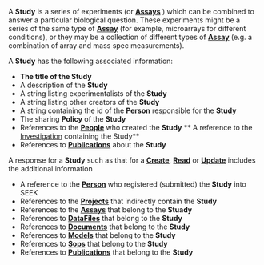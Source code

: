 A **Study** is a series of experiments (or [**Assays**](#tag/assays) ) which can be combined to answer a particular biological question. These experiments might be a series of the same type of [**Assay**](#tag/assays) (for example, microarrays for different conditions), or they may be a collection of different types of [**Assay**](#tag/assays) (e.g. a combination of array and mass spec measurements).

A **Study** has the following associated information:

* **The title of the Study**
* A description of the **Study**
* A string listing experimentalists of the **Study**
* A string listing other creators of the **Study**
* A string containing the id of the [**Person**](#tag/people) responsible for the **Study**
* The sharing **Policy** of the **Study**
* References to the [**People**](#tag/people) who created the **Study**
** A reference to the [Investigation](#tag/investigations) containing the Study**
* References to [**Publications**](#tag/publications) about the **Study**

A response for a **Study** such as that for a [**Create**](#tag/create), [**Read**](#tag/read) or [**Update**](#tag/update) includes the additional information

* A reference to the [**Person**](#tag/people) who registered (submitted) the **Study** into SEEK
* References to the [**Projects**](#tag/projects) that indirectly contain the **Study**
* References to the [**Assays**](#tag/assays) that belong to the **Stuady**
* References to [**DataFiles**](#tag/dataFiles) that belong to the **Study**
* References to [**Documents**](#tag/documents) that belong to the **Study**
* References to [**Models**](#tag/models) that belong to the **Study**
* References to [**Sops**](#tag/sops) that belong to the **Study**
* References to [**Publications**](#tag/publications) that belong to the **Study**





